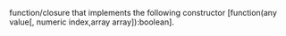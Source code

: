 function/closure that implements the following constructor [function(any value[, numeric index,array array]):boolean].
